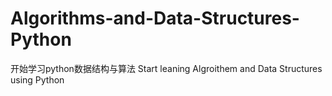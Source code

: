 # Algorithms-and-Data-Structures-Python


开始学习python数据结构与算法
Start leaning Algroithem and Data Structures using Python
